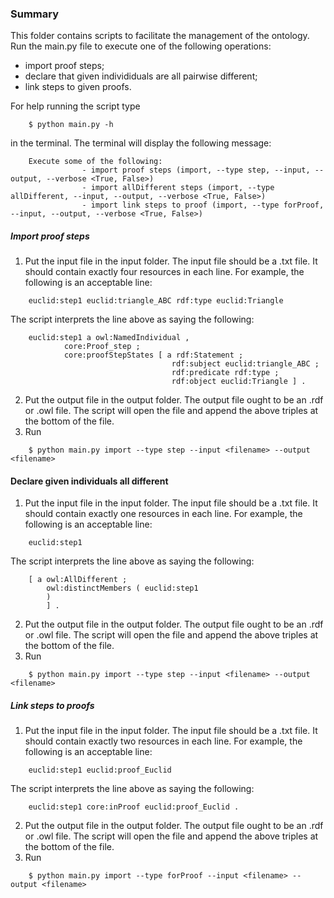### Summary
This folder contains scripts to facilitate the management of the ontology. Run the main.py file to execute one of the following operations:
- import proof steps;
- declare that given individiduals are all pairwise different;
- link steps to given proofs.


For help running the script type 
```
    $ python main.py -h
```
in the terminal. The terminal will display the following message:
```
    Execute some of the following:
                - import proof steps (import, --type step, --input, --output, --verbose <True, False>)
                - import allDifferent steps (import, --type allDifferent, --input, --output, --verbose <True, False>)
                - import link steps to proof (import, --type forProof, --input, --output, --verbose <True, False>)
```

##### Import proof steps
1. Put the input file in the input folder. The input file should be a .txt file. It should contain exactly four resources in each line. For example, the following is an acceptable line:
```
    euclid:step1 euclid:triangle_ABC rdf:type euclid:Triangle
```
The script interprets the line above as saying the following:
```
    euclid:step1 a owl:NamedIndividual , 
            core:Proof_step ;
            core:proofStepStates [ a rdf:Statement ;
                                    rdf:subject euclid:triangle_ABC ;
                                    rdf:predicate rdf:type ;
                                    rdf:object euclid:Triangle ] .
```
2. Put the output file in the output folder. The output file ought to be an .rdf or .owl file. The script will open the file and append the above triples at the bottom of the file.
3. Run 
```
    $ python main.py import --type step --input <filename> --output <filename>
```
   
#### Declare given individuals all different
1. Put the input file in the input folder. The input file should be a .txt file. It should contain exactly one resources in each line. For example, the following is an acceptable line:
```
    euclid:step1
```
The script interprets the line above as saying the following:
```
    [ a owl:AllDifferent ;
        owl:distinctMembers ( euclid:step1
        )
        ] .
```
2. Put the output file in the output folder. The output file ought to be an .rdf or .owl file. The script will open the file and append the above triples at the bottom of the file.
3. Run 
```
    $ python main.py import --type step --input <filename> --output <filename>
```

##### Link steps to proofs
1. Put the input file in the input folder. The input file should be a .txt file. It should contain exactly two resources in each line. For example, the following is an acceptable line:
```
    euclid:step1 euclid:proof_Euclid
```
The script interprets the line above as saying the following:
```
    euclid:step1 core:inProof euclid:proof_Euclid .
```
2. Put the output file in the output folder. The output file ought to be an .rdf or .owl file. The script will open the file and append the above triples at the bottom of the file.
3. Run 
```
    $ python main.py import --type forProof --input <filename> --output <filename>
```